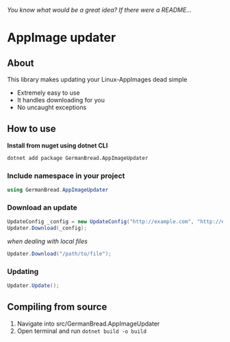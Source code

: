 *You know what would be a great idea? If there were a README...*

# AppImage updater

## About

This library makes updating your Linux-AppImages dead simple

* Extremely easy to use
* It handles downloading for you
* No uncaught exceptions

## How to use

**Install from nuget using dotnet CLI**

```bash
dotnet add package GermanBread.AppImageUpdater
```

### Include namespace in your project

```cs
using GermanBread.AppImageUpdater
```

### Download an update

```cs
UpdateConfig _config = new UpdateConfig("http://example.com", "http://example.org");
Updater.Download(_config);
```

*when dealing with local files*

```cs
Updater.Download("/path/to/file");
```

### Updating

```cs
Updater.Update();
```

## Compiling from source

1. Navigate into src/GermanBread.AppImageUpdater
2. Open terminal and run `dotnet build -o build`